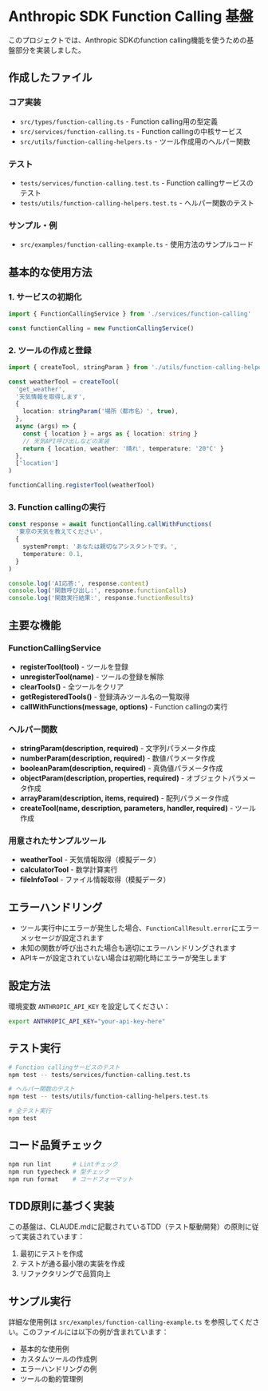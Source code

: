 # Anthropic SDK Function Calling 基盤

このプロジェクトでは、Anthropic SDKのfunction calling機能を使うための基盤部分を実装しました。

## 作成したファイル

### コア実装
- `src/types/function-calling.ts` - Function calling用の型定義
- `src/services/function-calling.ts` - Function callingの中核サービス
- `src/utils/function-calling-helpers.ts` - ツール作成用のヘルパー関数

### テスト
- `tests/services/function-calling.test.ts` - Function callingサービスのテスト
- `tests/utils/function-calling-helpers.test.ts` - ヘルパー関数のテスト

### サンプル・例
- `src/examples/function-calling-example.ts` - 使用方法のサンプルコード

## 基本的な使用方法

### 1. サービスの初期化

```typescript
import { FunctionCallingService } from './services/function-calling'

const functionCalling = new FunctionCallingService()
```

### 2. ツールの作成と登録

```typescript
import { createTool, stringParam } from './utils/function-calling-helpers'

const weatherTool = createTool(
  'get_weather',
  '天気情報を取得します',
  {
    location: stringParam('場所（都市名）', true),
  },
  async (args) => {
    const { location } = args as { location: string }
    // 天気API呼び出しなどの実装
    return { location, weather: '晴れ', temperature: '20°C' }
  },
  ['location']
)

functionCalling.registerTool(weatherTool)
```

### 3. Function callingの実行

```typescript
const response = await functionCalling.callWithFunctions(
  '東京の天気を教えてください',
  {
    systemPrompt: 'あなたは親切なアシスタントです。',
    temperature: 0.1,
  }
)

console.log('AI応答:', response.content)
console.log('関数呼び出し:', response.functionCalls)
console.log('関数実行結果:', response.functionResults)
```

## 主要な機能

### FunctionCallingService
- **registerTool(tool)** - ツールを登録
- **unregisterTool(name)** - ツールの登録を解除
- **clearTools()** - 全ツールをクリア
- **getRegisteredTools()** - 登録済みツール名の一覧取得
- **callWithFunctions(message, options)** - Function callingの実行

### ヘルパー関数
- **stringParam(description, required)** - 文字列パラメータ作成
- **numberParam(description, required)** - 数値パラメータ作成
- **booleanParam(description, required)** - 真偽値パラメータ作成
- **objectParam(description, properties, required)** - オブジェクトパラメータ作成
- **arrayParam(description, items, required)** - 配列パラメータ作成
- **createTool(name, description, parameters, handler, required)** - ツール作成

### 用意されたサンプルツール
- **weatherTool** - 天気情報取得（模擬データ）
- **calculatorTool** - 数学計算実行
- **fileInfoTool** - ファイル情報取得（模擬データ）

## エラーハンドリング

- ツール実行中にエラーが発生した場合、`FunctionCallResult.error`にエラーメッセージが設定されます
- 未知の関数が呼び出された場合も適切にエラーハンドリングされます
- APIキーが設定されていない場合は初期化時にエラーが発生します

## 設定方法

環境変数 `ANTHROPIC_API_KEY` を設定してください：

```bash
export ANTHROPIC_API_KEY="your-api-key-here"
```

## テスト実行

```bash
# Function callingサービスのテスト
npm test -- tests/services/function-calling.test.ts

# ヘルパー関数のテスト
npm test -- tests/utils/function-calling-helpers.test.ts

# 全テスト実行
npm test
```

## コード品質チェック

```bash
npm run lint      # Lintチェック
npm run typecheck # 型チェック
npm run format    # コードフォーマット
```

## TDD原則に基づく実装

この基盤は、CLAUDE.mdに記載されているTDD（テスト駆動開発）の原則に従って実装されています：

1. 最初にテストを作成
2. テストが通る最小限の実装を作成
3. リファクタリングで品質向上

## サンプル実行

詳細な使用例は `src/examples/function-calling-example.ts` を参照してください。このファイルには以下の例が含まれています：

- 基本的な使用例
- カスタムツールの作成例
- エラーハンドリングの例
- ツールの動的管理例